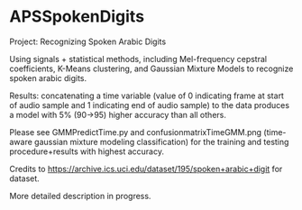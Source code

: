 # APSSpokenDigits
Project: Recognizing Spoken Arabic Digits 

Using signals + statistical methods, including Mel-frequency cepstral coefficients, K-Means clustering, and Gaussian Mixture Models to recognize spoken arabic digits. 

Results: concatenating a time variable (value of 0 indicating frame at start of audio sample and 1 indicating end of audio sample) to the data produces a model with 5% (90->95) higher accuracy than all others.

Please see GMMPredictTime.py and confusionmatrixTimeGMM.png (time-aware gaussian mixture modeling classification) for the training and testing procedure+results with highest accuracy.

Credits to https://archive.ics.uci.edu/dataset/195/spoken+arabic+digit for dataset.

More detailed description in progress.
